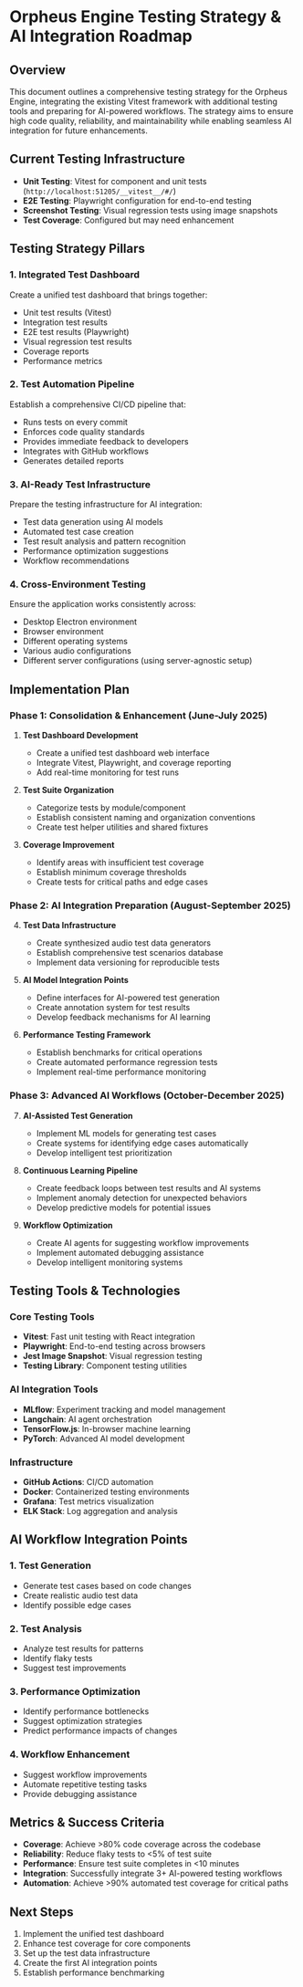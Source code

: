 # Orpheus Engine Testing Strategy & AI Integration Roadmap

## Overview

This document outlines a comprehensive testing strategy for the Orpheus Engine, integrating the existing Vitest framework with additional testing tools and preparing for AI-powered workflows. The strategy aims to ensure high code quality, reliability, and maintainability while enabling seamless AI integration for future enhancements.

## Current Testing Infrastructure

- **Unit Testing**: Vitest for component and unit tests (`http://localhost:51205/__vitest__/#/`)
- **E2E Testing**: Playwright configuration for end-to-end testing
- **Screenshot Testing**: Visual regression tests using image snapshots
- **Test Coverage**: Configured but may need enhancement

## Testing Strategy Pillars

### 1. Integrated Test Dashboard

Create a unified test dashboard that brings together:
- Unit test results (Vitest)
- Integration test results
- E2E test results (Playwright)
- Visual regression test results
- Coverage reports
- Performance metrics

### 2. Test Automation Pipeline

Establish a comprehensive CI/CD pipeline that:
- Runs tests on every commit
- Enforces code quality standards
- Provides immediate feedback to developers
- Integrates with GitHub workflows
- Generates detailed reports

### 3. AI-Ready Test Infrastructure

Prepare the testing infrastructure for AI integration:
- Test data generation using AI models
- Automated test case creation
- Test result analysis and pattern recognition
- Performance optimization suggestions
- Workflow recommendations

### 4. Cross-Environment Testing

Ensure the application works consistently across:
- Desktop Electron environment
- Browser environment
- Different operating systems
- Various audio configurations
- Different server configurations (using server-agnostic setup)

## Implementation Plan

### Phase 1: Consolidation & Enhancement (June-July 2025)

1. **Test Dashboard Development**
   - Create a unified test dashboard web interface
   - Integrate Vitest, Playwright, and coverage reporting
   - Add real-time monitoring for test runs

2. **Test Suite Organization**
   - Categorize tests by module/component
   - Establish consistent naming and organization conventions
   - Create test helper utilities and shared fixtures

3. **Coverage Improvement**
   - Identify areas with insufficient test coverage
   - Establish minimum coverage thresholds
   - Create tests for critical paths and edge cases

### Phase 2: AI Integration Preparation (August-September 2025)

4. **Test Data Infrastructure**
   - Create synthesized audio test data generators
   - Establish comprehensive test scenarios database
   - Implement data versioning for reproducible tests

5. **AI Model Integration Points**
   - Define interfaces for AI-powered test generation
   - Create annotation system for test results
   - Develop feedback mechanisms for AI learning

6. **Performance Testing Framework**
   - Establish benchmarks for critical operations
   - Create automated performance regression tests
   - Implement real-time performance monitoring

### Phase 3: Advanced AI Workflows (October-December 2025)

7. **AI-Assisted Test Generation**
   - Implement ML models for generating test cases
   - Create systems for identifying edge cases automatically
   - Develop intelligent test prioritization

8. **Continuous Learning Pipeline**
   - Create feedback loops between test results and AI systems
   - Implement anomaly detection for unexpected behaviors
   - Develop predictive models for potential issues

9. **Workflow Optimization**
   - Create AI agents for suggesting workflow improvements
   - Implement automated debugging assistance
   - Develop intelligent monitoring systems

## Testing Tools & Technologies

### Core Testing Tools
- **Vitest**: Fast unit testing with React integration
- **Playwright**: End-to-end testing across browsers
- **Jest Image Snapshot**: Visual regression testing
- **Testing Library**: Component testing utilities

### AI Integration Tools
- **MLflow**: Experiment tracking and model management
- **Langchain**: AI agent orchestration
- **TensorFlow.js**: In-browser machine learning 
- **PyTorch**: Advanced AI model development

### Infrastructure
- **GitHub Actions**: CI/CD automation
- **Docker**: Containerized testing environments
- **Grafana**: Test metrics visualization
- **ELK Stack**: Log aggregation and analysis

## AI Workflow Integration Points

### 1. Test Generation
- Generate test cases based on code changes
- Create realistic audio test data
- Identify possible edge cases

### 2. Test Analysis
- Analyze test results for patterns
- Identify flaky tests
- Suggest test improvements

### 3. Performance Optimization
- Identify performance bottlenecks
- Suggest optimization strategies
- Predict performance impacts of changes

### 4. Workflow Enhancement
- Suggest workflow improvements
- Automate repetitive testing tasks
- Provide debugging assistance

## Metrics & Success Criteria

- **Coverage**: Achieve >80% code coverage across the codebase
- **Reliability**: Reduce flaky tests to <5% of test suite
- **Performance**: Ensure test suite completes in <10 minutes
- **Integration**: Successfully integrate 3+ AI-powered testing workflows
- **Automation**: Achieve >90% automated test coverage for critical paths

## Next Steps

1. Implement the unified test dashboard
2. Enhance test coverage for core components
3. Set up the test data infrastructure
4. Create the first AI integration points
5. Establish performance benchmarking
